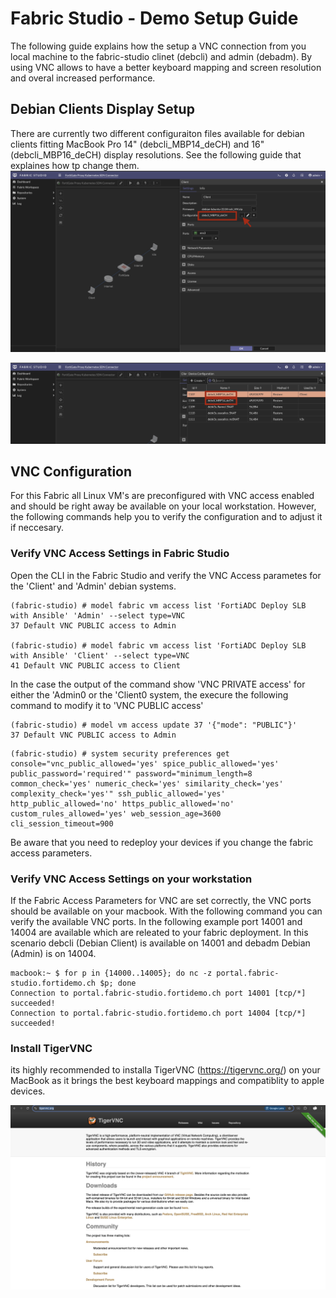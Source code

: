 # Fabric Studio - Demo Setup Guide
The following guide explains how the setup a VNC connection from you local machine to the fabric-studio clinet (debcli) and admin (debadm). By using
VNC allows to have a better keyboard mapping and screen resolution and overal increased performance.

## Debian Clients Display Setup
There are currently two different configuraiton files available for debian clients fitting MacBook Pro 14" (debcli_MBP14_deCH) and 16" (debcli_MBP16_deCH) display resolutions. See the following guide that explaines how tp change them. 
![config1](images/config1.jpg)

![config2](images/config2.jpg)

## VNC Configuration
For this Fabric all Linux VM's are preconfigured with VNC access enabled and should be right away be available on your local workstation. However, the following commands help you to verify the configuration and to adjust it if neccesary.

### Verify VNC Access Settings in Fabric Studio
Open the CLI in the Fabric Studio and verify the VNC Access parametes for the 'Client' and 'Admin' debian systems.
```
(fabric-studio) # model fabric vm access list 'FortiADC Deploy SLB with Ansible' 'Admin' --select type=VNC
37 Default VNC PUBLIC access to Admin

(fabric-studio) # model fabric vm access list 'FortiADC Deploy SLB with Ansible' 'Client' --select type=VNC
41 Default VNC PUBLIC access to Client
```
In the case the output of the command show 'VNC PRIVATE access' for either the 'Admin0 or the 'Client0 system, the execure the
following command to modify it to 'VNC PUBLIC access'
```
(fabric-studio) # model vm access update 37 '{"mode": "PUBLIC"}'
37 Default VNC PUBLIC access to Admin
```

```
(fabric-studio) # system security preferences get
console="vnc_public_allowed='yes' spice_public_allowed='yes' public_password='required'" password="minimum_length=8 common_check='yes' numeric_check='yes' similarity_check='yes' complexity_check='yes'" ssh_public_allowed='yes' http_public_allowed='no' https_public_allowed='no' custom_rules_allowed='yes' web_session_age=3600 cli_session_timeout=900
```
Be aware that you need to redeploy your devices if you change the fabric access parameters. 

### Verify VNC Access Settings on your workstation
If the Fabric Access Parameters for VNC are set correctly, the VNC ports should be available on your macbook. With the following command you can verify the available VNC ports. In the following example port 14001 and 14004 are available which are releated to your fabric deployment. In this scenario debcli (Debian Client) is available on 14001 and debadm Debian (Admin) is on 14004.
```
macbook:~ $ for p in {14000..14005}; do nc -z portal.fabric-studio.fortidemo.ch $p; done
Connection to portal.fabric-studio.fortidemo.ch port 14001 [tcp/*] succeeded!
Connection to portal.fabric-studio.fortidemo.ch port 14004 [tcp/*] succeeded!
```

### Install TigerVNC
its highly recommended to installa TigerVNC (https://tigervnc.org/) on your MacBook as it brings the best keyboard mappings and compatiblity to apple devices. 

![tigervnc](images/tigervnc.jpg)


